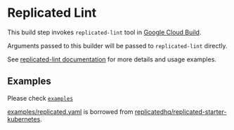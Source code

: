 # Replicated Lint

This build step invokes `replicated-lint` tool in [Google Cloud Build](https://cloud.google.com/cloud-build).

Arguments passed to this builder will be passed to `replicated-lint` directly.

See [replicated-lint documentation](https://github.com/replicatedhq/replicated-lint) for more details and usage examples.

## Examples
Please check [`examples`](examples)

[examples/replicated.yaml](examples/replicated.yaml) is borrowed from [replicatedhq/replicated-starter-kubernetes](https://github.com/replicatedhq/replicated-starter-kubernetes/blob/master/replicated.yaml).
